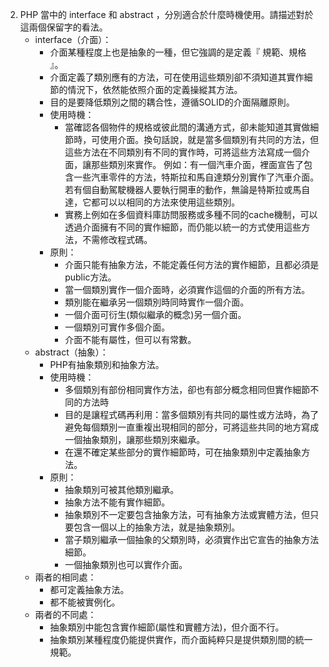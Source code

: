 
2. PHP 當中的 interface 和 abstract ，分別適合於什麼時機使用。請描述對於這兩個保留字的看法。
    * interface（介面）：
        * 介面某種程度上也是抽象的一種，但它強調的是定義『 規範、規格 』。
        * 介面定義了類別應有的方法，可在使用這些類別卻不須知道其實作細節的情況下，依然能依照介面的定義操縱其方法。
        * 目的是要降低類別之間的耦合性，遵循SOLID的介面隔離原則。
        * 使用時機：
            * 當確認各個物件的規格或彼此間的溝通方式，卻未能知道其實做細節時，可使用介面。換句話說，就是當多個類別有共同的方法，但這些方法在不同類別有不同的實作時，可將這些方法寫成一個介面，讓那些類別來實作。
               例如：有一個汽車介面，裡面宣告了包含一些汽車零件的方法，特斯拉和馬自達類分別實作了汽車介面。
               若有個自動駕駛機器人要執行開車的動作，無論是特斯拉或馬自達，它都可以以相同的方法來使用這些類別。
            * 實務上例如在多個資料庫訪問服務或多種不同的cache機制，可以透過介面擁有不同的實作細節，而仍能以統一的方式使用這些方法，不需修改程式碼。
        * 原則：
            * 介面只能有抽象方法，不能定義任何方法的實作細節，且都必須是public方法。
            * 當一個類別實作一個介面時，必須實作這個的介面的所有方法。
            * 類別能在繼承另一個類別時同時實作一個介面。
            * 一個介面可衍生(類似繼承的概念)另一個介面。
            * 一個類別可實作多個介面。
            * 介面不能有屬性，但可以有常數。
    * abstract（抽象）：
        * PHP有抽象類別和抽象方法。
        * 使用時機：
            * 多個類別有部份相同實作方法，卻也有部分概念相同但實作細節不同的方法時
            * 目的是讓程式碼再利用：當多個類別有共同的屬性或方法時，為了避免每個類別一直重複出現相同的部分，可將這些共同的地方寫成一個抽象類別，讓那些類別來繼承。
            * 在還不確定某些部分的實作細節時，可在抽象類別中定義抽象方法。
        * 原則：
            * 抽象類別可被其他類別繼承。
            * 抽象方法不能有實作細節。
            * 抽象類別不一定要包含抽象方法，可有抽象方法或實體方法，但只要包含一個以上的抽象方法，就是抽象類別。
            * 當子類別繼承一個抽象的父類別時，必須實作出它宣告的抽象方法細節。
            * 一個抽象類別也可以實作介面。
    * 兩者的相同處：
        * 都可定義抽象方法。
        * 都不能被實例化。
    * 兩者的不同處：
        * 抽象類別中能包含實作細節(屬性和實體方法)，但介面不行。
        * 抽象類別某種程度仍能提供實作，而介面純粹只是提供類別間的統一規範。



